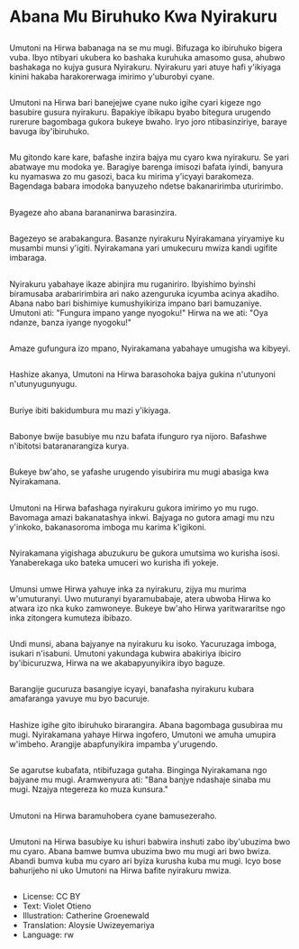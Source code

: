 # Abana Mu Biruhuko Kwa Nyirakuru

##
Umutoni na Hirwa babanaga na se mu mugi. Bifuzaga ko ibiruhuko bigera vuba. Ibyo ntibyari ukubera ko bashaka kuruhuka amasomo gusa, ahubwo bashakaga no kujya gusura Nyirakuru. Nyirakuru yari atuye hafi y'ikiyaga kinini hakaba harakorerwaga imirimo y'uburobyi cyane.

##
Umutoni na Hirwa bari banejejwe cyane nuko igihe cyari kigeze ngo basubire gusura nyirakuru. Bapakiye ibikapu byabo bitegura urugendo rurerure bagombaga gukora bukeye bwaho. Iryo joro ntibasinziriye, baraye bavuga iby'ibiruhuko.

##
Mu gitondo kare kare, bafashe inzira bajya mu cyaro kwa nyirakuru. Se yari abatwaye mu modoka ye. Baragiye barenga imisozi bafata iyindi, banyura ku nyamaswa zo mu gasozi, baca ku mirima y'icyayi barakomeza. Bagendaga babara imodoka banyuzeho ndetse bakanaririmba uturirimbo.

##
Byageze aho abana barananirwa barasinzira.

##
Bagezeyo se arabakangura. Basanze nyirakuru Nyirakamana yiryamiye ku musambi munsi y'igiti. Nyirakamana yari umukecuru mwiza kandi ugifite imbaraga.

##
Nyirakuru yabahaye ikaze abinjira mu ruganiriro. Ibyishimo byinshi biramusaba arabaririmbira ari nako azenguruka icyumba acinya akadiho. Abana nabo bari bishimiye kumushyikiriza impano bari bamuzaniye. Umutoni ati: "Fungura impano yange nyogoku!" Hirwa na we ati: "Oya ndanze, banza iyange nyogoku!"

##
Amaze gufungura izo mpano, Nyirakamana yabahaye umugisha wa kibyeyi.

##
Hashize akanya, Umutoni na Hirwa barasohoka bajya gukina n'utunyoni n'utunyugunyugu.

##
Buriye ibiti bakidumbura mu mazi y'ikiyaga.

##
Babonye bwije basubiye mu nzu bafata ifunguro rya nijoro. Bafashwe n'ibitotsi bataranarangiza kurya.

##
Bukeye bw'aho, se yafashe urugendo yisubirira mu mugi abasiga kwa Nyirakamana.

##
Umutoni na Hirwa bafashaga nyirakuru gukora imirimo yo mu rugo. Bavomaga amazi bakanatashya inkwi. Bajyaga no gutora amagi mu nzu y'inkoko, bakanasoroma imboga mu karima k'igikoni.

##
Nyirakamana yigishaga abuzukuru be gukora umutsima wo kurisha isosi. Yanaberekaga uko bateka umuceri wo kurisha ifi yokeje.

##
Umunsi umwe Hirwa yahuye inka za nyirakuru, zijya mu murima w'umuturanyi. Uwo muturanyi byaramubabaje, atera ubwoba Hirwa ko atwara izo nka kuko zamwoneye. Bukeye bw'aho Hirwa yaritwararitse ngo inka zitongera kumuteza ibibazo.

##
Undi munsi, abana bajyanye na nyirakuru ku isoko. Yacuruzaga imboga, isukari n'isabuni. Umutoni yakundaga kubwira abakiriya ibiciro by'ibicuruzwa, Hirwa na we akabapyunyikira ibyo baguze.

##
Barangije gucuruza basangiye icyayi, banafasha nyirakuru kubara amafaranga yavuye mu byo bacuruje.

##
Hashize igihe gito ibiruhuko birarangira. Abana bagombaga gusubiraa mu mugi. Nyirakamana yahaye Hirwa ingofero, Umutoni we amuha umupira w'imbeho. Arangije abapfunyikira impamba y'urugendo.

##
Se agarutse kubafata, ntibifuzaga gutaha. Binginga Nyirakamana ngo bajyane mu mugi. Aramwenyura ati: "Bana banjye ndashaje sinaba mu mugi. Nzajya ntegereza ko muza kunsura."

##
Umutoni na Hirwa baramuhobera cyane bamusezeraho.

##
Umutoni na Hirwa basubiye ku ishuri babwira inshuti zabo iby'ubuzima bwo mu cyaro. Abana bamwe bumva ubuzima bwo mu mugi ari bwo bwiza. Abandi bumva kuba mu cyaro ari byiza kurusha kuba mu mugi. Icyo bose bahurijeho ni uko Umutoni na Hirwa bafite nyirakuru mwiza.

##
* License: CC BY
* Text: Violet Otieno
* Illustration: Catherine Groenewald
* Translation: Aloysie Uwizeyemariya
* Language: rw
